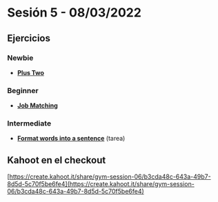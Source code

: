 # Sesión 5 - 08/03/2022


## Ejercicios

### Newbie

- [**Plus Two**](../exercises/plus-two/README.md)

### Beginner

- [**Job Matching**](../exercises/job-matching/README.md)

### Intermediate

- [**Format words into a sentence**](../exercises/format-words/README.md) (tarea)


## Kahoot en el checkout

[https://create.kahoot.it/share/gym-session-06/b3cda48c-643a-49b7-8d5d-5c70f5be6fe4](https://create.kahoot.it/share/gym-session-06/b3cda48c-643a-49b7-8d5d-5c70f5be6fe4)
